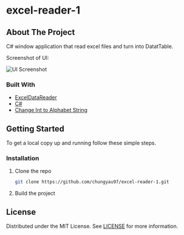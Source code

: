 # excel-reader-1

## About The Project
C# window application that read excel files and turn into DatatTable.

Screenshot of UI:

![UI Screenshot](https://github.com/chungyau97/excel-reader-1/blob/main/UI.png)

### Built With

* [ExcelDataReader](https://github.com/ExcelDataReader/ExcelDataReader)
* [C#](https://en.wikipedia.org/wiki/C_Sharp_(programming_language))
* [Change Int to Alphabet String](https://github.com/chungyau97/int-to-alphabet)

<!-- GETTING STARTED -->
## Getting Started

To get a local copy up and running follow these simple steps.

### Installation
1. Clone the repo
   ```sh
   git clone https://github.com/chungyau97/excel-reader-1.git
   ```
2. Build the project


<!-- LICENSE -->
## License

Distributed under the MIT License. See [LICENSE](https://github.com/chungyau97/excel-reader-1/blob/main/LICENSE) for more information.
